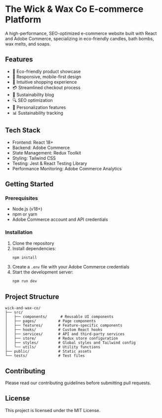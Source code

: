 # The Wick & Wax Co E-commerce Platform

A high-performance, SEO-optimized e-commerce website built with React and Adobe Commerce, specializing in eco-friendly candles, bath bombs, wax melts, and soaps.

## Features

- 🌿 Eco-friendly product showcase
- 📱 Responsive, mobile-first design
- 🛒 Intuitive shopping experience
- 💳 Streamlined checkout process
- 📝 Sustainability blog
- 🔍 SEO optimization
- 🎯 Personalization features
- 📊 Sustainability tracking

## Tech Stack

- Frontend: React 18+
- Backend: Adobe Commerce
- State Management: Redux Toolkit
- Styling: Tailwind CSS
- Testing: Jest & React Testing Library
- Performance Monitoring: Adobe Commerce Analytics

## Getting Started

### Prerequisites

- Node.js (v18+)
- npm or yarn
- Adobe Commerce account and API credentials

### Installation

1. Clone the repository
2. Install dependencies:
   ```bash
   npm install
   ```
3. Create a `.env` file with your Adobe Commerce credentials
4. Start the development server:
   ```bash
   npm run dev
   ```

## Project Structure

```
wick-and-wax-co/
├── src/
│   ├── components/      # Reusable UI components
│   ├── pages/          # Page components
│   ├── features/       # Feature-specific components
│   ├── hooks/          # Custom React hooks
│   ├── services/       # API and third-party services
│   ├── store/          # Redux store configuration
│   ├── styles/         # Global styles and Tailwind config
│   └── utils/          # Utility functions
├── public/             # Static assets
└── tests/              # Test files
```

## Contributing

Please read our contributing guidelines before submitting pull requests.

## License

This project is licensed under the MIT License.
